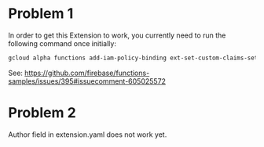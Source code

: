 # Problem 1

In order to get this Extension to work, you currently need to run the following command once initially:

```zsh
gcloud alpha functions add-iam-policy-binding ext-set-custom-claims-setCustomClaims --member=allUsers --role=cloudfunctions.invoker
```

See: https://github.com/firebase/functions-samples/issues/395#issuecomment-605025572

# Problem 2

Author field in extension.yaml does not work yet.